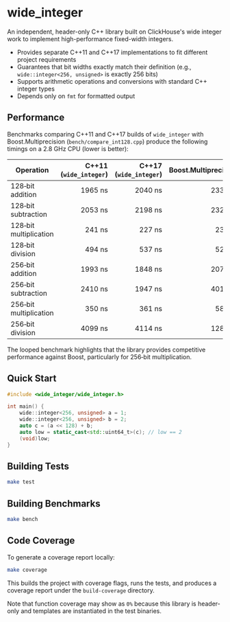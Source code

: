 # wide_integer
An independent, header-only C++ library built on ClickHouse's wide integer work to implement high-performance fixed-width integers.

- Provides separate C++11 and C++17 implementations to fit different project requirements
- Guarantees that bit widths exactly match their definition (e.g., `wide::integer<256, unsigned>` is exactly 256 bits)
- Supports arithmetic operations and conversions with standard C++ integer types
- Depends only on `fmt` for formatted output

## Performance

Benchmarks comparing C++11 and C++17 builds of `wide_integer` with
Boost.Multiprecision (`bench/compare_int128.cpp`) produce the following timings
on a 2.8 GHz CPU (lower is better):

| Operation               | C++11 (`wide_integer`) | C++17 (`wide_integer`) | Boost.Multiprecision |
| ----------------------- | ---------------------: | ---------------------: | -------------------: |
| 128‑bit addition        |                 1965 ns |                 2040 ns |             2335 ns |
| 128‑bit subtraction     |                 2053 ns |                 2198 ns |             2324 ns |
| 128‑bit multiplication  |                  241 ns |                  227 ns |              232 ns |
| 128‑bit division        |                  494 ns |                  537 ns |              528 ns |
| 256‑bit addition        |                 1993 ns |                 1848 ns |             2074 ns |
| 256‑bit subtraction     |                 2410 ns |                 1947 ns |             4019 ns |
| 256‑bit multiplication  |                  350 ns |                  361 ns |              586 ns |
| 256‑bit division        |                 4099 ns |                 4114 ns |             1282 ns |

The looped benchmark highlights that the library provides competitive
performance against Boost, particularly for 256‑bit multiplication.

## Quick Start

```cpp
#include <wide_integer/wide_integer.h>

int main() {
    wide::integer<256, unsigned> a = 1;
    wide::integer<256, unsigned> b = 2;
    auto c = (a << 128) + b;
    auto low = static_cast<std::uint64_t>(c); // low == 2
    (void)low;
}
```

## Building Tests

```bash
make test
```

## Building Benchmarks

```bash
make bench
```

## Code Coverage

To generate a coverage report locally:

```bash
make coverage
```

This builds the project with coverage flags, runs the tests, and
produces a coverage report under the `build-coverage` directory.

Note that function coverage may show as `0%` because this library is header-only
and templates are instantiated in the test binaries.

